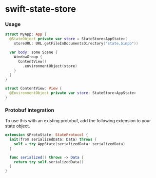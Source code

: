 # swift-state-store

### Usage

```swift
struct MyApp: App {
  @StateObject private var store = StateStore<AppState>(
    storeURL: URL.getFileInDocumentsDirectory("state.binpb"))

  var body: some Scene {
    WindowGroup {
      ContentView()
        .environmentObject(store)
    }
  }
}

struct ContentView: View {
  @EnvironmentObject private var store: StateStore<AppState>
}

```


### Protobuf integration

To use this with an existing protobuf, add the following extension to your state object.

```swift
extension $ProtoState: StateProtocol {
  init(from serializedData: Data) throws {
    self = try AppState(serializedData: serializedData)
  }

  func serialized() throws -> Data {
    return try self.serializedData()
  }
}
```
